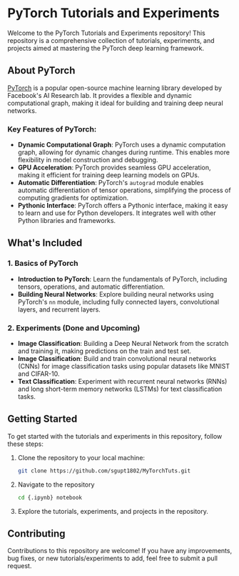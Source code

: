 # PyTorch Tutorials and Experiments

Welcome to the PyTorch Tutorials and Experiments repository! This repository is a comprehensive collection of tutorials, experiments, and projects aimed at mastering the PyTorch deep learning framework.

## About PyTorch

[PyTorch](https://pytorch.org/) is a popular open-source machine learning library developed by Facebook's AI Research lab. It provides a flexible and dynamic computational graph, making it ideal for building and training deep neural networks.

### Key Features of PyTorch:
- **Dynamic Computational Graph**: PyTorch uses a dynamic computation graph, allowing for dynamic changes during runtime. This enables more flexibility in model construction and debugging.
- **GPU Acceleration**: PyTorch provides seamless GPU acceleration, making it efficient for training deep learning models on GPUs.
- **Automatic Differentiation**: PyTorch's `autograd` module enables automatic differentiation of tensor operations, simplifying the process of computing gradients for optimization.
- **Pythonic Interface**: PyTorch offers a Pythonic interface, making it easy to learn and use for Python developers. It integrates well with other Python libraries and frameworks.

## What's Included

### 1. Basics of PyTorch
- **Introduction to PyTorch**: Learn the fundamentals of PyTorch, including tensors, operations, and automatic differentiation.
- **Building Neural Networks**: Explore building neural networks using PyTorch's `nn` module, including fully connected layers, convolutional layers, and recurrent layers.

### 2. Experiments (Done and Upcoming)
- **Image Classification**: Building a Deep Neural Network from the scratch and training it, making predictions on the train and test set.
- **Image Classification**: Build and train convolutional neural networks (CNNs) for image classification tasks using popular datasets like MNIST and CIFAR-10.
- **Text Classification**: Experiment with recurrent neural networks (RNNs) and long short-term memory networks (LSTMs) for text classification tasks.

## Getting Started

To get started with the tutorials and experiments in this repository, follow these steps:

1. Clone the repository to your local machine:
   ```bash
   git clone https://github.com/sgupt1802/MyTorchTuts.git

2. Navigate to the repository
   ```bash
   cd {.ipynb} notebook
3. Explore the tutorials, experiments, and projects in the repository.


## Contributing
Contributions to this repository are welcome! If you have any improvements, bug fixes, or new tutorials/experiments to add, feel free to submit a pull request.



